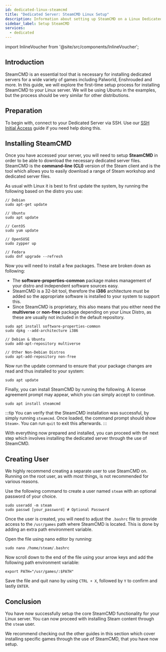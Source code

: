 ```yaml
---
id: dedicated-linux-steamcmd
title: "Dedicated Server: SteamCMD Linux Setup"
description: Information about setting up SteamCMD on a Linux Dedicated Server from ZAP-Hosting - ZAP-Hosting.com documentation
sidebar_label: Setup SteamCMD
services:
  - dedicated
---
```


import InlineVoucher from '@site/src/components/InlineVoucher';

## Introduction
SteamCMD is an essential tool that is necessary for installing dedicated servers for a wide variety of games including Palworld, Enshrouded and more. In this guide, we will explore the first-time setup process for installing SteamCMD to your Linux server. We will be using Ubuntu in the examples, but the process should be very similar for other distributions.

<InlineVoucher />

## Preparation

To begin with, connect to your Dedicated Server via SSH. Use our [SSH Initial Access](vserver-linux-ssh.md) guide if you need help doing this.

## Installing SteamCMD

Once you have accessed your server, you will need to setup **SteamCMD** in order to be able to download the necessary dedicated server files. SteamCMD is the **command-line (CLI)** version of the Steam client and is the tool which allows you to easily download a range of Steam workshop and dedicated server files.

As usual with Linux it is best to first update the system, by running the following based on the distro you use:
```
// Debian
sudo apt-get update

// Ubuntu
sudo apt update

// CentOS
sudo yum update

// OpenSUSE
sudo zypper up

// Fedora
sudo dnf upgrade --refresh
```

Now you will need to install a few packages. These are broken down as following:

- The **software-properties-common** package makes management of your distro and independent software sources easy.
- SteamCMD is a 32-bit tool, therefore the **i386** architecture must be added so the appropriate software is installed to your system to support this.
- Since SteamCMD is proprietary, this also means that you either need the **multiverse** or **non-free** package depending on your Linux Distro, as these are usually not included in the default repository.

```
sudo apt install software-properties-common
sudo dpkg --add-architecture i386

// Debian & Ubuntu
sudo add-apt-repository multiverse

// Other Non-Debian Distros
sudo apt-add-repository non-free
```

Now run the update command to ensure that your package changes are read and thus installed to your system:
```
sudo apt update
```

Finally, you can install SteamCMD by running the following. A license agreement prompt may appear, which you can simply accept to continue.
```
sudo apt install steamcmd
```

:::tip
You can verify that the SteamCMD installation was successful, by simply running `steamcmd`. Once loaded, the command prompt should show `Steam>`. You can run `quit` to exit this afterwards.
:::

With everything now prepared and installed, you can proceed with the next step which involves installing the dedicated server through the use of SteamCMD.

## Creating User

We highly recommend creating a separate user to use SteamCMD on. Running on the root user, as with most things, is not recommended for various reasons.

Use the following command to create a user named `steam` with an optional password of your choice.

```
sudo useradd -m steam
sudo passwd [your_password] # Optional Password
```

Once the user is created, you will need to adjust the `.bashrc` file to provide access to the `/usr/games` path where SteamCMD is located. This is done by adding an extra path environment variable.

Open the file using nano editor by running:
```
sudo nano /home/steam/.bashrc
```

Now scroll down to the end of the file using your arrow keys and add the following path environment variable:
```
export PATH="/usr/games/:$PATH"
```

Save the file and quit nano by using `CTRL + X`, followed by `Y` to confirm and lastly `ENTER`.

## Conclusion

You have now successfully setup the core SteamCMD functionality for your Linux server. You can now proceed with installing Steam content through the `steam` user.

We recommend checking out the other guides in this section which cover installing specific games through the use of SteamCMD, that you have now setup.